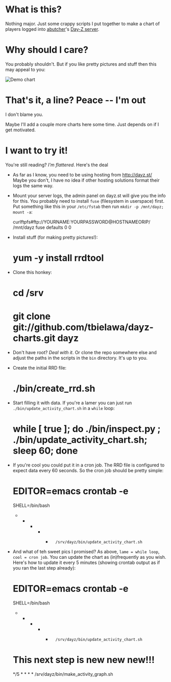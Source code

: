 What is this?
=============

Nothing major. Just some crappy scripts I put together to make a chart
of players logged into [abutcher](https://github.com/abutcher)'s
[Day-Z server](http://afrolegs.com).

Why should I care?
==================

You probably shouldn't. But if you like pretty pictures and stuff then
this may appeal to you:

![Demo chart](https://raw.github.com/tbielawa/dayz-charts/master/images/abutcher-demo.png)

That's it, a line? Peace -- I'm out
===================================

I don't blame you.

Maybe I'll add a couple more charts here some time. Just depends on if
I get motivated.


I want to try it!
=================

You're still reading? *I'm flattered*. Here's the deal

* As far as I know, you need to be using hosting from http://dayz.st/
  Maybe you don't, I have no idea if other hosting solutions format
  their logs the same way.

* Mount your server logs, the admin panel on dayz.st will give you the
  info for this. You probably need to install ``fuse`` (filesystem in
  userspace) first. Put something like this in your ``/etc/fstab``
  then run ``mkdir -p /mnt/dayz; mount -a``:

    curlftpfs#ftp://YOURNAME:YOURPASSWORD@HOSTNAMEORIP/ /mnt/dayz fuse defaults 0 0

* Install stuff (for making pretty pictures!):

    # yum -y install rrdtool

* Clone this honkey:

    # cd /srv
    # git clone git://github.com/tbielawa/dayz-charts.git dayz

* Don't have root? *Deal with it*. Or clone the repo somewhere else
  and adjust the paths in the scripts in the ``bin`` directory. It's
  up to you.

* Create the initial RRD file:

    # ./bin/create_rrd.sh

* Start filling it with data. If you're a lamer you can just run
  ``./bin/update_activity_chart.sh`` in a ``while`` loop:

    # while [ true ]; do ./bin/inspect.py ; ./bin/update_activity_chart.sh; sleep 60; done

* If you're cool you could put it in a cron job. The RRD file is
  configured to expect data every 60 seconds. So the cron job should
  be pretty simple:

    # EDITOR=emacs crontab -e
    SHELL=/bin/bash
    * * * * *       /srv/dayz/bin/update_activity_chart.sh

* And what of teh sweet pics I promised? As above, ``lame = while
  loop``, ``cool = cron job``. You can update the chart as
  (in)frequently as you wish. Here's how to update it every 5 minutes
  (showing crontab output as if you ran the last step already):

    # EDITOR=emacs crontab -e
    SHELL=/bin/bash
    * * * * *       /srv/dayz/bin/update_activity_chart.sh
    # This next step is new new new!!!
    */5 * * * *     /srv/dayz/bin/make_activity_graph.sh
